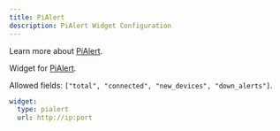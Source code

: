 ```yaml
---
title: PiAlert
description: PiAlert Widget Configuration
---
```


Learn more about [PiAlert](https://github.com/pucherot/Pi.Alert).

Widget for [PiAlert](https://github.com/jokob-sk/Pi.Alert).

Allowed fields: `["total", "connected", "new_devices", "down_alerts"]`.

```yaml
widget:
  type: pialert
  url: http://ip:port
```
